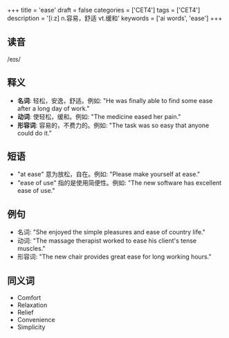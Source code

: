 +++
title = 'ease'
draft = false
categories = ['CET4']
tags = ['CET4']
description = '[iːz] n.容易，舒适 vt.缓和'
keywords = ['ai words', 'ease']
+++

## 读音
/eɪs/

## 释义
- **名词**: 轻松，安逸，舒适。例如: "He was finally able to find some ease after a long day of work."
- **动词**: 使轻松，缓和。例如: "The medicine eased her pain."
- **形容词**: 容易的，不费力的。例如: "The task was so easy that anyone could do it."

## 短语
- "at ease" 意为放松，自在。例如: "Please make yourself at ease."
- "ease of use" 指的是使用简便性。例如: "The new software has excellent ease of use."

## 例句
- 名词: "She enjoyed the simple pleasures and ease of country life."
- 动词: "The massage therapist worked to ease his client's tense muscles."
- 形容词: "The new chair provides great ease for long working hours."

## 同义词
- Comfort
- Relaxation
- Relief
- Convenience
- Simplicity
